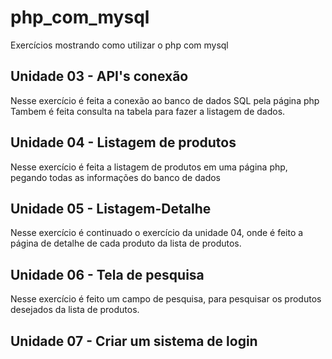 # php_com_mysql
Exercícios mostrando como utilizar o php com mysql

## Unidade 03 - API's conexão
Nesse exercício é feita a conexão ao banco de dados SQL pela página php
Tambem é feita consulta na tabela para fazer a listagem de dados.

## Unidade 04 - Listagem de produtos
Nesse exercício é feita a listagem de produtos em uma página php, pegando todas as informações do banco de dados 

## Unidade 05 - Listagem-Detalhe
Nesse exercício é continuado o exercício da unidade 04, onde é feito a página de detalhe de cada produto da lista de produtos.

## Unidade 06 - Tela de pesquisa
Nesse exercício é feito um campo de pesquisa, para pesquisar os produtos desejados da lista de produtos.

## Unidade 07 - Criar um sistema de login
